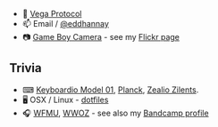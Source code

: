 - 🔭 [Vega Protocol](https://vega.xyz) 
- 📫 Email / [@eddhannay](https://twitter.com/eddhannay)
- 📷 [Game Boy Camera](https://en.wikipedia.org/wiki/Game_Boy_Camera) - see my [Flickr page](https://www.flickr.com/photos/eddhannay/)

## Trivia
- ⌨ [Keyboardio Model 01](https://shop.keyboard.io/products/model-01-keyboard?variant=30996744405065), [Planck](https://olkb.com/collections/planck), [Zealio Zilents](https://zealpc.net/products/zilents). 
- 🖥️ OSX / Linux - [dotfiles](https://github.com/edd/dotfiles/)
- 🎧 [WFMU](https://wfmu.org), [WWOZ](https://www.wwoz.org) - see also my [Bandcamp profile](https://bandcamp.com/edd/)

